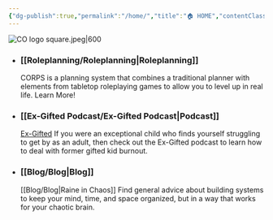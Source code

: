```yaml
---
{"dg-publish":true,"permalink":"/home/","title":"🏠 HOME","contentClasses":"dashboard","tags":["gardenEntry"],"noteIcon":"","created":"","updated":""}
---
```



![CO logo square.jpeg|600](/img/user/Assets/Attachments/CO%20logo%20square.jpeg)

- ### [[Roleplanning/Roleplanning\|Roleplanning]]
  CORPS is a planning system that combines a traditional planner with elements from tabletop roleplaying games to allow you to level up in real life. Learn More!

- ### [[Ex-Gifted Podcast/Ex-Gifted Podcast\|Podcast]]
  [Ex-Gifted](https://exgifted.com/)
  If you were an exceptional child who finds yourself struggling to get by as an adult, then check out the Ex-Gifted podcast to learn how to deal with former gifted kid burnout.

- ### [[Blog/Blog\|Blog]]
  [[Blog/Blog\|Raine in Chaos]]
  Find general advice about building systems to keep your mind, time, and space organized, but in a way that works for your chaotic brain.

